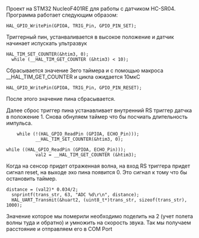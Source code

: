 Проект на STM32 NucleoF401RE для работы с датчиком HC-SR04. Программа работает следующим образом:
    
    HAL_GPIO_WritePin(GPIOA, TRIG_Pin, GPIO_PIN_SET); 
    
Триггерный пин, устанваливается в высокое положение и датчик начинает испускать ультразвук 

    HAL_TIM_SET_COUNTER(&htim3, 0);
	  while (__HAL_TIM_GET_COUNTER (&htim3) < 10);

Сбрасывается значение 3его таймера и с помощью макроса __HAL_TIM_GET_COUNTER и цикла ожидается 10мкС 

    HAL_GPIO_WritePin(GPIOA, TRIG_Pin, GPIO_PIN_RESET); 

После этого значение пина сбрасывается. 

Далее сброс триггер пина устанавливает внутренний RS триггер датчка в положение 1. Снова обнуляем таймер что бы посчиать длительность импульса. 

        while (!(HAL_GPIO_ReadPin (GPIOA, ECHO_Pin)));
	  	  	   __HAL_TIM_SET_COUNTER(&htim3, 0);

    while ((HAL_GPIO_ReadPin (GPIOA, ECHO_Pin)));
	  	  	   val2 = __HAL_TIM_GET_COUNTER (&htim3);

Когда на сенсор придет отраженная волна, на вход RS триггера придет сигнал reset, на выходе эхо пина появится 0. Это сигнал к тому что бы остановить таймер. 

    distance = (val2)* 0.034/2;
	  snprintf(trans_str, 63, "ADC %d\r\n", distance);
	  HAL_UART_Transmit(&huart2, (uint8_t*)trans_str, sizeof(trans_str), 1000);

Значение которое мы померили необходимо поделить на 2 (учет полета волны туда и обратно) и умножить на скорость звука. Так мы получаем расстояние и отправляем его в COM Port
